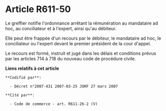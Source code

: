 # Article R611-50

Le greffier notifie l'ordonnance arrêtant la rémunération au mandataire ad hoc, au conciliateur et à l'expert, ainsi qu'au
débiteur.

Elle peut être frappée d'un recours par le débiteur, le mandataire ad hoc, le conciliateur ou l'expert devant le premier
président de la cour d'appel.

Le recours est formé, instruit et jugé dans les délais et conditions prévus par les articles 714 à 718 du nouveau code de
procédure civile.

**Liens relatifs à cet article**

	**Codifié par**:

	  - Décret n°2007-431 2007-03-25 JORF 27 mars 2007

	**Cité par**:

	  - Code de commerce - art. R611-26-2 (V)
